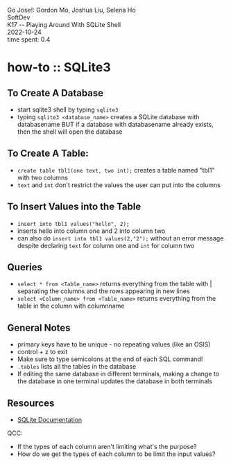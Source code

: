 Go Jose!: Gordon Mo, Joshua Liu, Selena Ho  
SoftDev  
K17 -- Playing Around With SQLite Shell  
2022-10-24  
time spent: 0.4  
# how-to :: SQLite3
  
## To Create A Database
- start sqlite3 shell by typing `sqlite3`
- typing `sqlite3 <database_name>` creates a SQLite database with databasename BUT if a database with databasename already exists, then the shell will open the database

## To Create A Table:
- `create table tbl1(one text, two int);` creates a table named "tbl1" with two columns
- `text` and `int` don't restrict the values the user can put into the columns

## To Insert Values into the Table
- `insert into tbl1 values("hello", 2);`
- inserts hello into column one and 2 into column two
- can also do `insert into tbl1 values(2,"2");` without an error message despite declaring `text` for column one and `int` for column two

## Queries
- `select * from <Table_name>` returns everything from the table with | separating the columns and the rows appearing in new lines
- `select <Column_name> from <Table_name>` returns everything from the table in the column with columnname

## General Notes
- primary keys have to be unique - no repeating values (like an OSIS)
- control + z to exit
- Make sure to type semicolons at the end of each SQL command!
- `.tables` lists all the tables in the database
- If editing the same database in different terminals, making a change to the database in one terminal updates the database in both terminals

## Resources 
- [SQLite Documentation](https://sqlite.org/cli.html)

QCC:
- If the types of each column aren't limiting what's the purpose? 
- How do we get the types of each column to be limit the input values?

